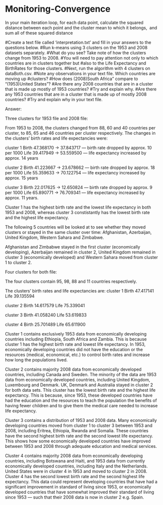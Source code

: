 # Monitoring-Convergence
In your main iteration loop, for each data point, calculate the squared  distance between each point and the cluster mean to which it belongs,  and sum all of these squared distance

#Create a text file called ‘interpretation.txt’ and fill in your answers to the questions below. 
#Run k-means using 3 clusters on the 1953 and 2008 datasets separately. 
#What do you see? Take note of how the clusters change from 1953 to 2008. 
#You will need to pay attention not only to which countries are in clusters together but 
#also to the Life
 Expectancy and BirthRates for those clusters. 
#Next, run the algorithm with 4 clusters on dataBoth.csv. 
#Note any observations in your text file. Which countries are moving up
#clusters? 
#How does (2008)South Africa” compare to “(1953)United States”? 
#Are there any 2008 countries that are in a cluster that is made up mostly of 1953 countries? 
#Try and
 explain why.
#Are there any 1953 countries that are in a cluster that is made up of mostly 2008 countries? 
#Try and explain why in your text file. 

	

Answer:

Three clusters for 1953 file and 2008 file:

From 1953 to 2008, the clusters changed from 88, 
60 and 40 countries per cluster, to 85, 65 and 46 countries per cluster respectively. 
The changes in the clusters’ birth rates and life expectancies were:


cluster 1
Birth 47.368170 -> 37.843717 — birth rate dropped by approx. 10 per 1000
Life 39.417949 -> 53.559500 — 
life expectancy increased by approx. 14 years

cluster 2
Birth    41.223667 -> 23.678662 — birth rate dropped by approx. 
18 per 1000
Life     55.359633 -> 70.122754 — life expectancy increased by approx. 15 years

cluster 3
Birth    22.017625 -> 12.650824 — 
birth rate dropped by approx. 9 per 1000
Life     65.890771 -> 76.709341 — life expectancy increased by approx. 11 years. 


Cluster 1 has the highest birth rate and the lowest life expectancy in both 1953 and 2008, whereas cluster 3 constistantly
has the lowest birth rate and the highest life expectancy. 

The following 5 countries will be looked at to see whether 
they moved clusters or stayed in the same cluster over time: Afghanistan, Azerbaijan, United Kingdom, Western Sahara and Zimbabwe. 


Afghanistan and Zimbabwe stayed in the first cluster (economically developing), Azerbaijan remained in cluster 2, 
United Kingdom remained in cluster 3 (economically developed) and Western Sahara moved from cluster 1 to cluster 2.
 
Four clusters for both file:

The four clusters contain 95, 98, 88 and 11 countries respectively. 


The clusters’ birth rates and life expectancies are:
cluster 1
Birth 47.417141
Life 39.135594

cluster 
2
Birth 14.617579
Life 75.339041

cluster 3
Birth 41.058240
Life 53.619833

cluster 4
Birth 25.701489
Life 65.611900


Cluster 1 
contains exclusively 1953 data from economically developing countries including Ethiopia, South Africa and Zambia. 
This is because cluster 1 has the highest birth rate and lowest life expectancy. In 1953, economically developing 
countries did not have the education or the resources  (medical, economical, etc.) to control birth rates and increase 
how long the populations lived. 

Cluster 2 contains majority 2008 data from economically  developed countries, including 
Canada and Sweden. The minority of the data are 1953 data from economically developed countries, including United Kingdom, 
Luxembourg and Denmark. UK, Denmark and Australia stayed in cluster 2 for both data sets. This cluster has the lowest birth 
rate and the highest life expectancy. This is because, since 1953, these developed countries have had the education and the 
resources to teach the population the benefits of having fewer children and to give them the medical care needed to increase life 
expectancy. 

Cluster 3 contains a distribution of 1953 and 2008 data. Many economically developing countries moved from cluster 1 to 
cluster 3 between 1953 and 2008, including Eritrea, Ethiopia, Rwanda and Somalia. These countries have the second highest birth rate 
and the second lowest life expectancy. This shows how some economically developed countries have improved between 1953 and 2008 through 
adequate education and medical services.

Cluster 4 contains majority 2008 data from economically developing countries, 
including Botswana and Haiti, and 1953 data from currently economically developed countries, including Italy and the Netherlands. 
United States were in cluster 4 in 1953 and moved to cluster 2 in 2008. Cluster 4 has the second lowest birth rate and 
the second highest life expectancy. This data could represent developing countries that have had a significant improvement in standard 
of living since 1953, or economically developed countries that have somewhat improved their standard of living since 1953 — such that 
their 2008 data is now in cluster 2 e.g. Spain.  





